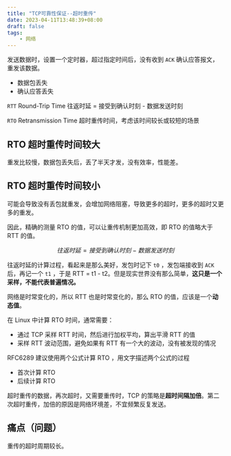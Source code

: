 ```yaml
---
title: "TCP可靠性保证--超时重传"
date: 2023-04-11T13:48:39+08:00
draft: false
tags:
    - 网络
---
```


发送数据时，设置一个定时器，超过指定时间后，没有收到 `ACK` 确认应答报文，重发该数据。

- 数据包丢失
- 确认应答丢失

`RTT` Round-Trip Time 往返时延 = 接受到确认时刻 - 数据发送时刻

`RTO` Retransmission Time 超时重传时间，考虑该时间较长或较短的场景

## RTO 超时重传时间较大

重发比较慢，数据包丢失后，丢了半天才发，没有效率，性能差。

## RTO 超时重传时间较小

可能会导致没有丢包就重发，会增加网络阻塞，导致更多的超时，更多的超时又更多的重发。

因此，精确的测量 RTO 的值，可以让重传机制更加高效，即 RTO 的值略大于 RTT 的值。

$$
往返时延 = 接受到确认时刻 - 数据发送时刻
$$

往返时延的计算过程，看起来是那么美好，发包时记下 `t0` ，发包端接收到 `ACK` 后，再记一个 `t1` ，于是 RTT = t1 - t2。但是现实世界没有那么简单，**这只是一个采样，不能代表普遍情况。**

网络是时常变化的，所以 RTT 也是时常变化的，那么 RTO 的值，应该是一个**动态值**。

在 Linux 中计算 RTO 时间，通常需要：

- 通过 TCP 采样 RTT 时间，然后进行加权平均，算出平滑 RTT 的值
- 采样 RTT 波动范围，避免如果有 RTT 有一个大的波动，没有被发现的情况

RFC6289 建议使用两个公式计算 RTO ，用文字描述两个公式的过程

- 首次计算 RTO
- 后续计算 RTO

超时重传的数据，再次超时，又需要重传时，TCP 的策略是**超时间隔加倍**。第二次超时重传，加倍的原因是网络环境差，不宜频繁反复发送。

## 痛点（问题）

重传的超时周期较长。

